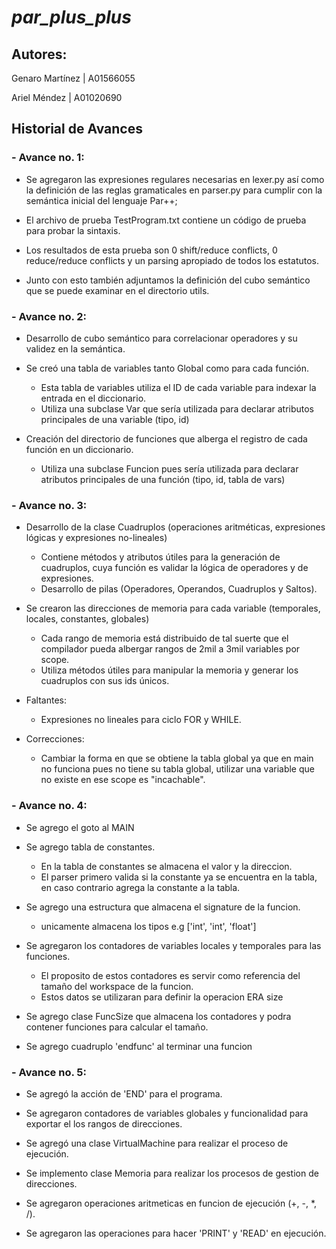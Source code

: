 # *par_plus_plus*

## Autores:

Genaro Martínez | A01566055

Ariel Méndez | A01020690

## Historial de Avances

### - Avance no. 1:

- Se agregaron las expresiones regulares necesarias en lexer.py así como la definición de las reglas gramaticales en parser.py para cumplir con la semántica inicial del lenguaje Par++;

- El archivo de prueba TestProgram.txt contiene un código de prueba para probar la sintaxis.

- Los resultados de esta prueba son 0 shift/reduce conflicts, 0 reduce/reduce conflicts y un parsing apropiado de todos los estatutos.

- Junto con esto también adjuntamos la definición del cubo semántico que se puede examinar en el directorio utils.

### - Avance no. 2:

- Desarrollo de cubo semántico para correlacionar operadores y su validez en la semántica.

- Se creó una tabla de variables tanto Global como para cada función.
  - Esta tabla de variables utiliza el ID de cada variable para indexar la entrada en el diccionario.
  - Utiliza una subclase Var que sería utilizada para declarar atributos principales de una variable (tipo, id)

- Creación del directorio de funciones que alberga el registro de cada función en un diccionario.
  - Utiliza una subclase Funcion pues sería utilizada para declarar atributos principales de una función (tipo, id, tabla de vars)

### - Avance no. 3:

- Desarrollo de la clase Cuadruplos (operaciones aritméticas, expresiones lógicas y expresiones no-lineales)
  - Contiene métodos y atributos útiles para 
    la generación de cuadruplos, cuya función 
    es validar la lógica de operadores y de expresiones.
  - Desarrollo de pilas (Operadores, Operandos, Cuadruplos y Saltos).

- Se crearon las direcciones de memoria para cada variable (temporales, locales, constantes, globales)
  - Cada rango de memoria está distribuido de tal suerte que el compilador pueda albergar rangos de 2mil a 3mil variables
    por scope.
  - Utiliza métodos útiles para manipular la memoria y generar los cuadruplos con sus ids únicos.

- Faltantes: 
  - Expresiones no lineales para ciclo FOR y WHILE.

- Correcciones:
  - Cambiar la forma en que se obtiene la tabla global ya que en main no funciona pues no tiene su tabla global, utilizar una variable que no existe en ese scope es "incachable".

### - Avance no. 4:

- Se agrego el goto al MAIN

- Se agrego tabla de constantes.
  - En la tabla de constantes se almacena el valor y la direccion.
  - El parser primero valida si la constante ya se encuentra en la tabla, en caso contrario agrega la constante a la tabla.

- Se agrego una estructura que almacena el signature de la funcion.
  - unicamente almacena los tipos e.g ['int', 'int', 'float']
  
- Se agregaron los contadores de variables locales y temporales para las funciones. 
  - El proposito de estos contadores es servir como referencia del tamaño del workspace de la funcion.
  - Estos datos se utilizaran para definir la operacion ERA size

- Se agrego clase FuncSize que almacena los contadores y podra contener funciones para calcular el tamaño.

- Se agrego cuadruplo 'endfunc' al terminar una funcion

### - Avance no. 5:

- Se agregó la acción de 'END' para el programa.

- Se agregaron contadores de variables globales y funcionalidad para exportar el los rangos de direcciones.

- Se agregó una clase VirtualMachine para realizar el proceso de ejecución.

- Se implemento clase Memoria para realizar los procesos de gestion de direcciones.

- Se agregaron operaciones aritmeticas en funcion de ejecución (+, -, *, /).

- Se agregaron las operaciones para hacer 'PRINT' y 'READ' en ejecución. 
